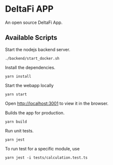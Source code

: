 # DeltaFi APP

An open source DeltaFi App.

## Available Scripts

Start the nodejs backend server.
```
./backend/start_docker.sh
```

Install the dependencies.
```
yarn install
```

Start the webapp locally
```
yarn start
```
Open [http://localhost:3001](http://localhost:3001) to view it in the browser.

Builds the app for production.
```
yarn build
```

Run unit tests.
```
yarn jest
```

To run test for a specific module, use
```
yarn jest -i tests/calculation.test.ts
```
